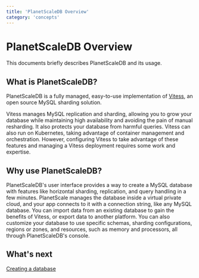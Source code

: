 ```yaml
---
title: 'PlanetScaleDB Overview'
category: 'concepts'
---
```


# PlanetScaleDB Overview

This documents briefly describes PlanetScaleDB and its usage.

## What is PlanetScaleDB?

PlanetScaleDB is a fully managed, easy-to-use implementation of [Vitess](http://vitess.io), an open source MySQL sharding solution.

Vitess manages MySQL replication and sharding, allowing you to grow your database while maintaining high availability and avoiding the pain of manual resharding. It also protects your database from harmful queries. Vitess can also run on Kubernetes, taking advantage of container management and orchestration. However, configuring Vitess to take advantage of these features and managing a Vitess deployment requires some work and expertise.

## Why use PlanetScaleDB?

PlanetScaleDB's user interface provides a way to create a MySQL database with features like horizontal sharding, replication, and query handling in a few minutes. PlanetScale manages the database inside a virtual private cloud, and your app connects to it with a connection string, like any MySQL database. You can import data from an existing database to gain the benefits of Vitess, or export data to another platform. You can also customize your database to use specific schemas, sharding configurations, regions or zones, and resources, such as memory and processors, all through PlanetScaleDB's console.

## What's next

[Creating a database](creating-database)
